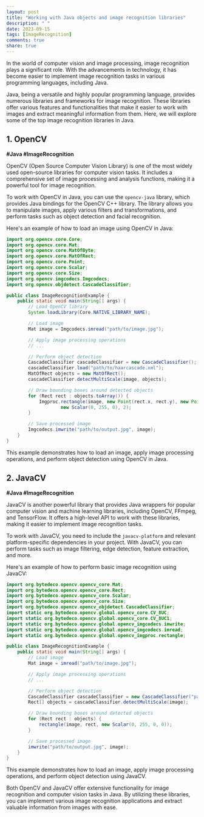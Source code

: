 ```yaml
---
layout: post
title: "Working with Java objects and image recognition libraries"
description: " "
date: 2023-09-15
tags: [ImageRecognition]
comments: true
share: true
---
```


In the world of computer vision and image processing, image recognition plays a significant role. With the advancements in technology, it has become easier to implement image recognition tasks in various programming languages, including Java.

Java, being a versatile and highly popular programming language, provides numerous libraries and frameworks for image recognition. These libraries offer various features and functionalities that make it easier to work with images and extract meaningful information from them. Here, we will explore some of the top image recognition libraries in Java.

## 1. OpenCV

**#Java #ImageRecognition**

OpenCV (Open Source Computer Vision Library) is one of the most widely used open-source libraries for computer vision tasks. It includes a comprehensive set of image processing and analysis functions, making it a powerful tool for image recognition.

To work with OpenCV in Java, you can use the `opencv-java` library, which provides Java bindings for the OpenCV C++ library. The library allows you to manipulate images, apply various filters and transformations, and perform tasks such as object detection and facial recognition.

Here's an example of how to load an image using OpenCV in Java:

```java
import org.opencv.core.Core;
import org.opencv.core.Mat;
import org.opencv.core.MatOfByte;
import org.opencv.core.MatOfRect;
import org.opencv.core.Point;
import org.opencv.core.Scalar;
import org.opencv.core.Size;
import org.opencv.imgcodecs.Imgcodecs;
import org.opencv.objdetect.CascadeClassifier;

public class ImageRecognitionExample {
    public static void main(String[] args) {
        // Load OpenCV library
        System.loadLibrary(Core.NATIVE_LIBRARY_NAME);

        // Load image
        Mat image = Imgcodecs.imread("path/to/image.jpg");

        // Apply image processing operations
        // ...

        // Perform object detection
        CascadeClassifier cascadeClassifier = new CascadeClassifier();
        cascadeClassifier.load("path/to/haarcascade.xml");
        MatOfRect objects = new MatOfRect();
        cascadeClassifier.detectMultiScale(image, objects);

        // Draw bounding boxes around detected objects
        for (Rect rect : objects.toArray()) {
            Imgproc.rectangle(image, new Point(rect.x, rect.y), new Point(rect.x + rect.width, rect.y + rect.height),
                    new Scalar(0, 255, 0), 2);
        }

        // Save processed image
        Imgcodecs.imwrite("path/to/output.jpg", image);
    }
}
```

This example demonstrates how to load an image, apply image processing operations, and perform object detection using OpenCV in Java.

## 2. JavaCV

**#Java #ImageRecognition**

JavaCV is another powerful library that provides Java wrappers for popular computer vision and machine learning libraries, including OpenCV, FFmpeg, and TensorFlow. It offers a high-level API to work with these libraries, making it easier to implement image recognition tasks.

To work with JavaCV, you need to include the `javacv-platform` and relevant platform-specific dependencies in your project. With JavaCV, you can perform tasks such as image filtering, edge detection, feature extraction, and more.

Here's an example of how to perform basic image recognition using JavaCV:

```java
import org.bytedeco.opencv.opencv_core.Mat;
import org.bytedeco.opencv.opencv_core.Rect;
import org.bytedeco.opencv.opencv_core.Scalar;
import org.bytedeco.opencv.opencv_core.Size;
import org.bytedeco.opencv.opencv_objdetect.CascadeClassifier;
import static org.bytedeco.opencv.global.opencv_core.CV_8UC;
import static org.bytedeco.opencv.global.opencv_core.CV_8UC1;
import static org.bytedeco.opencv.global.opencv_imgcodecs.imwrite;
import static org.bytedeco.opencv.global.opencv_imgcodecs.imread;
import static org.bytedeco.opencv.global.opencv_imgproc.rectangle;

public class ImageRecognitionExample {
    public static void main(String[] args) {
        // Load image
        Mat image = imread("path/to/image.jpg");

        // Apply image processing operations
        // ...

        // Perform object detection
        CascadeClassifier cascadeClassifier = new CascadeClassifier("path/to/haarcascade.xml");
        Rect[] objects = cascadeClassifier.detectMultiScale(image);

        // Draw bounding boxes around detected objects
        for (Rect rect : objects) {
            rectangle(image, rect, new Scalar(0, 255, 0, 0));
        }

        // Save processed image
        imwrite("path/to/output.jpg", image);
    }
}
```

This example demonstrates how to load an image, apply image processing operations, and perform object detection using JavaCV.

Both OpenCV and JavaCV offer extensive functionality for image recognition and computer vision tasks in Java. By utilizing these libraries, you can implement various image recognition applications and extract valuable information from images with ease.